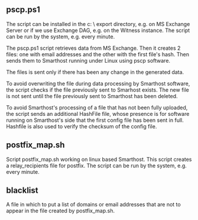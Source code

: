 ## pscp.ps1

The script can be installed in the c: \ export directory, e.g. on MS Exchange Server or if we use Exchange DAG, e.g. on the Witness instance.
The script can be run by the system, e.g. every minute.

The pscp.ps1 script retrieves data from MS Exchange. 
Then it creates 2 files: one with email addresses and the other with the first file's hash. 
Then sends them to Smarthost running under Linux using pscp software.

The files is sent only if there has been any change in the generated data.

To avoid overwriting the file during data processing by Smarthost software, the script checks if the file previously sent to Smarhost exists. The new file is not sent until the file previously sent to Smarthost has been deleted.

To avoid Smarthost's processing of a file that has not been fully uploaded, the script sends an additional HashFile file, whose presence is for software running on Smarthost's side that the first config file has been sent in full.
Hashfile is also used to verify the checksum of the config file.


## postfix_map.sh

Script postfix_map.sh working on linux based Smarthost. This script creates a relay_recipients file for postfix.
The script can be run by the system, e.g. every minute.


## blacklist

A file in which to put a list of domains or email addresses that are not to appear in the file created by postfix_map.sh.
